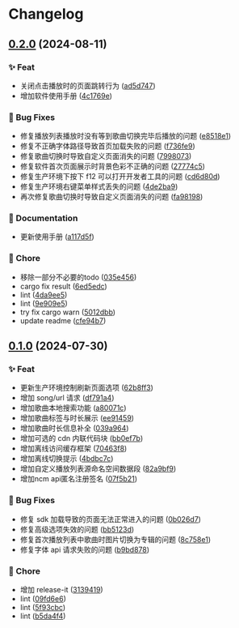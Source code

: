 # Changelog

## [0.2.0](https://github.com/QingXia-Ela/MonsterSirenDesktop/compare/0.1.0...0.2.0) (2024-08-11)


### ✨ Feat

* 关闭点击播放时的页面跳转行为 ([ad5d747](https://github.com/QingXia-Ela/MonsterSirenDesktop/commit/ad5d7476ca0baefc6576640d9cc54b5aa2a3e81f))
* 增加软件使用手册 ([4c1769e](https://github.com/QingXia-Ela/MonsterSirenDesktop/commit/4c1769ea693fcadc5cac1168e1639aaa7ca4b0ae))


### 🐛 Bug Fixes

* 修复播放列表播放时没有等到歌曲切换完毕后播放的问题 ([e8518e1](https://github.com/QingXia-Ela/MonsterSirenDesktop/commit/e8518e10d738b1a2f1c7aa8d613225a2c33f7666))
* 修复不正确字体路径导致首页加载失败的问题 ([f736fe9](https://github.com/QingXia-Ela/MonsterSirenDesktop/commit/f736fe94d86a07c2ada647e3e2701ee454fd0f5d))
* 修复歌曲切换时导致自定义页面消失的问题 ([7998073](https://github.com/QingXia-Ela/MonsterSirenDesktop/commit/799807334fdce144b3d91b47898f2a527741885a))
* 修复软件首次页面展示时背景色彩不正确的问题 ([27774c5](https://github.com/QingXia-Ela/MonsterSirenDesktop/commit/27774c59f321edcd1f5ab2a21035c2b4b63ded96))
* 修复生产环境下按下 f12 可以打开开发者工具的问题 ([cd6d80d](https://github.com/QingXia-Ela/MonsterSirenDesktop/commit/cd6d80d967d1f7b889026ca26496326d745b4bc6))
* 修复生产环境右键菜单样式丢失的问题 ([4de2ba9](https://github.com/QingXia-Ela/MonsterSirenDesktop/commit/4de2ba992b07bbd2be25646e5358079bcf97f2b2))
* 再次修复歌曲切换时导致自定义页面消失的问题 ([fa98198](https://github.com/QingXia-Ela/MonsterSirenDesktop/commit/fa981980609794418ea5b4f425dc8ffc7ff72af1))


### 📝 Documentation

* 更新使用手册 ([a117d5f](https://github.com/QingXia-Ela/MonsterSirenDesktop/commit/a117d5f78ebb5cbd9b438a9d9adf8ee631b0fbd6))


### 🚩 Chore

* 移除一部分不必要的todo ([035e456](https://github.com/QingXia-Ela/MonsterSirenDesktop/commit/035e456fabf66e650d5e95eed1987be45439e879))
* cargo fix result ([6ed5edc](https://github.com/QingXia-Ela/MonsterSirenDesktop/commit/6ed5edc945bb7b22fe627d19c5f92bf1a1870ac0))
* lint ([4da9ee5](https://github.com/QingXia-Ela/MonsterSirenDesktop/commit/4da9ee5da3c8c9444b4cb50334a24c209e1946e5))
* lint ([9e909e5](https://github.com/QingXia-Ela/MonsterSirenDesktop/commit/9e909e5b42e6db1068ebc81c1b7765234720c197))
* try fix cargo warn ([5012dbb](https://github.com/QingXia-Ela/MonsterSirenDesktop/commit/5012dbba184cc0108dda367c1938136a77893e07))
* update readme ([cfe94b7](https://github.com/QingXia-Ela/MonsterSirenDesktop/commit/cfe94b7672ded238e83176a7dceaee66dc2cea34))

## [0.1.0](https://github.com/QingXia-Ela/MonsterSirenDesktop/compare/0.0.1-alpha.1...0.1.0) (2024-07-30)


### ✨ Feat

* 更新生产环境控制刷新页面选项 ([62b8ff3](https://github.com/QingXia-Ela/MonsterSirenDesktop/commit/62b8ff31af193a2f76d5dbdb9fb78b626fc53c25))
* 增加 song/url 请求 ([df791a4](https://github.com/QingXia-Ela/MonsterSirenDesktop/commit/df791a4d8ffa83508aabd70498f50136732fd4d5))
* 增加歌曲本地搜索功能 ([a80071c](https://github.com/QingXia-Ela/MonsterSirenDesktop/commit/a80071c530d3ec231c527ba8e75805da931d5c68))
* 增加歌曲标签与时长展示 ([ee91459](https://github.com/QingXia-Ela/MonsterSirenDesktop/commit/ee91459963fad77492baa3f9c3cb3c5d05f11375))
* 增加歌曲时长信息补全 ([039a964](https://github.com/QingXia-Ela/MonsterSirenDesktop/commit/039a964fe975bc9e337c9def8c58f89e562bf1b0))
* 增加可选的 cdn 内联代码块 ([bb0ef7b](https://github.com/QingXia-Ela/MonsterSirenDesktop/commit/bb0ef7b6879b658da259ce035948616e203f4308))
* 增加离线访问缓存框架 ([70463f8](https://github.com/QingXia-Ela/MonsterSirenDesktop/commit/70463f817b78f36a87d568d44c8a4abf30ba713c))
* 增加离线切换提示 ([4bdbc7c](https://github.com/QingXia-Ela/MonsterSirenDesktop/commit/4bdbc7cb378c8ce9916b2777f583910adb5f83d8))
* 增加自定义播放列表源命名空间数据段 ([82a9bf9](https://github.com/QingXia-Ela/MonsterSirenDesktop/commit/82a9bf9650c0b4eb0e8059b0edccc27a4ac6ff26))
* 增加ncm api匿名注册签名 ([07f5b21](https://github.com/QingXia-Ela/MonsterSirenDesktop/commit/07f5b21cbbd8909f1c0279288b438ccaf764bb3e))


### 🐛 Bug Fixes

* 修复 sdk 加载导致的页面无法正常进入的问题 ([0b026d7](https://github.com/QingXia-Ela/MonsterSirenDesktop/commit/0b026d7002cbc1656f8ad25bb1809997a240aaa2))
* 修复高级选项失效的问题 ([bb5123d](https://github.com/QingXia-Ela/MonsterSirenDesktop/commit/bb5123d6c6f14b4d8eb588892ff88fec2da082ce))
* 修复首次播放列表中歌曲时图片切换为专辑的问题 ([8c758e1](https://github.com/QingXia-Ela/MonsterSirenDesktop/commit/8c758e1fed77478d2e66d12a031b07011b5195e5))
* 修复字体 api 请求失败的问题 ([b9bd878](https://github.com/QingXia-Ela/MonsterSirenDesktop/commit/b9bd878ce7d7b1c145710ad9e2b4c1128494eb9a))


### 🚩 Chore

* 增加 release-it ([3139419](https://github.com/QingXia-Ela/MonsterSirenDesktop/commit/313941911cc8dadc9736c3b6428ff237ec2af778))
* lint ([09fd6e6](https://github.com/QingXia-Ela/MonsterSirenDesktop/commit/09fd6e6d8384134692ed1f687b07fe6d6db34b35))
* lint ([5f93cbc](https://github.com/QingXia-Ela/MonsterSirenDesktop/commit/5f93cbc49676517d2ef1e5d1b6bf6c1ad08e0f58))
* lint ([b5da4f4](https://github.com/QingXia-Ela/MonsterSirenDesktop/commit/b5da4f40aa0239d256852773d83917e095564e74))
